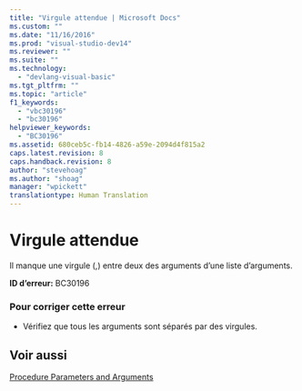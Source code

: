 ```yaml
---
title: "Virgule attendue | Microsoft Docs"
ms.custom: ""
ms.date: "11/16/2016"
ms.prod: "visual-studio-dev14"
ms.reviewer: ""
ms.suite: ""
ms.technology: 
  - "devlang-visual-basic"
ms.tgt_pltfrm: ""
ms.topic: "article"
f1_keywords: 
  - "vbc30196"
  - "bc30196"
helpviewer_keywords: 
  - "BC30196"
ms.assetid: 680ceb5c-fb14-4826-a59e-2094d4f815a2
caps.latest.revision: 8
caps.handback.revision: 8
author: "stevehoag"
ms.author: "shoag"
manager: "wpickett"
translationtype: Human Translation
---
```

# Virgule attendue
Il manque une virgule \(,\) entre deux des arguments d’une liste d’arguments.  
  
 **ID d’erreur:** BC30196  
  
### Pour corriger cette erreur  
  
-   Vérifiez que tous les arguments sont séparés par des virgules.  
  
## Voir aussi  
 [Procedure Parameters and Arguments](../../visual-basic/programming-guide/language-features/procedures/procedure-parameters-and-arguments.md)